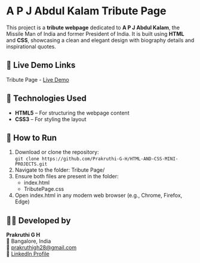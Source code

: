 # A P J Abdul Kalam Tribute Page

This project is a **tribute webpage** dedicated to **A P J Abdul Kalam**, the Missile Man of India and former President of India. It is built using **HTML** and **CSS**, showcasing a clean and elegant design with biography details and inspirational quotes.

## 🔗 Live Demo Links

Tribute Page - [Live Demo](https://prakruthi-g-h.github.io/HTML-AND-CSS-MINI-PROJECTS/Tribute%20Page)

## 🔧 Technologies Used

- **HTML5** – For structuring the webpage content
- **CSS3** – For styling the layout
  
## 🚀 How to Run
  
1. Download or clone the repository:  
   `git clone https://github.com/Prakruthi-G-H/HTML-AND-CSS-MINI-PROJECTS.git`
2. Navigate to the folder: Tribute Page/
3. Ensure both files are present in the folder:
    - index.html
    - TributePage.css
4. Open index.html in any modern web browser (e.g., Chrome, Firefox, Edge)

## 👩‍💻 Developed by

**Prakruthi G H**  
📍 Bangalore, India  
📧 prakruthigh28@gmail.com  
🔗 [LinkedIn Profile](https://www.linkedin.com/in/prakruthi-g-h)

